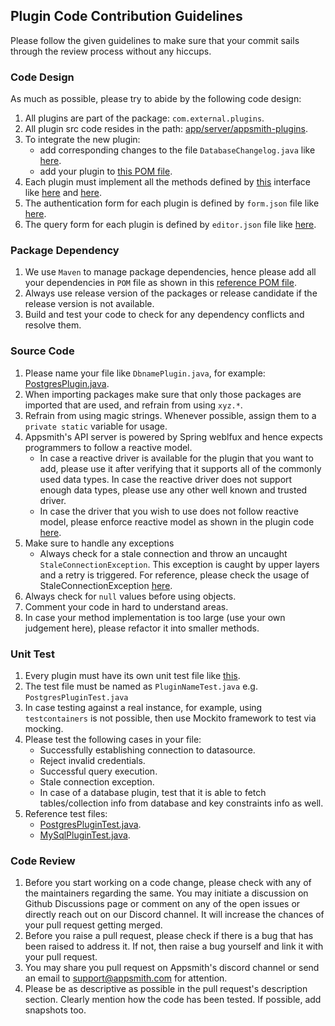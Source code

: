## Plugin Code Contribution Guidelines

Please follow the given guidelines to make sure that your commit sails through the review process without any 
hiccups.

### Code Design
As much as possible, please try to abide by the following code design:
1. All plugins are part of the package: `com.external.plugins`.
2. All plugin src code resides in the path: [app/server/appsmith-plugins](https://github.com/appsmithorg/appsmith/tree/release/app/server/appsmith-plugins). 
3. To integrate the new plugin:
   - add corresponding changes to the file `DatabaseChangelog.java` like
   [here](https://github.com/appsmithorg/appsmith/blob/release/app/server/appsmith-server/src/main/java/com/appsmith/server/migrations/DatabaseChangelog.java#L1258).
   - add your plugin to [this POM file](https://github.com/appsmithorg/appsmith/blob/release/app/server/appsmith-plugins/pom.xml). 
4. Each plugin must implement all the methods defined by [this](https://github.com/appsmithorg/appsmith/blob/release/app/server/appsmith-interfaces/src/main/java/com/appsmith/external/plugins/PluginExecutor.java) interface like [here](https://github.com/appsmithorg/appsmith/blob/release/app/server/appsmith-plugins/mysqlPlugin/src/main/java/com/external/plugins/MySqlPlugin.java) and [here](https://github.com/appsmithorg/appsmith/blob/release/app/server/appsmith-plugins/restApiPlugin/src/main/java/com/external/plugins/RestApiPlugin.java).
5. The authentication form for each plugin is defined by `form.json` file like [here](https://github.com/appsmithorg/appsmith/blob/release/app/server/appsmith-plugins/firestorePlugin/src/main/resources/form.json).
6. The query form for each plugin is defined by `editor.json` file like [here](https://github.com/appsmithorg/appsmith/blob/release/app/server/appsmith-plugins/firestorePlugin/src/main/resources/editor.json).

### Package Dependency
1. We use `Maven` to manage package dependencies, hence please add all your dependencies in `POM` file as shown in this 
   [reference POM file](https://github.com/appsmithorg/appsmith/blob/release/app/server/appsmith-plugins/postgresPlugin/pom.xml).
2. Always use release version of the packages or release candidate if the release version is not available. 
3. Build and test your code to check for any dependency conflicts and resolve them. 

### Source Code
1. Please name your file like `DbnamePlugin.java`, for example: [PostgresPlugin.java](https://github.com/appsmithorg/appsmith/blob/release/app/server/appsmith-plugins/postgresPlugin/src/main/java/com/external/plugins/PostgresPlugin.java).
2. When importing packages make sure that only those packages are imported that are used, and refrain from using `xyz.*`.
3. Refrain from using magic strings. Whenever possible, assign them to a `private static` variable for usage.
4. Appsmith's API server is powered by Spring weblfux and hence expects programmers to follow a reactive model.
   - In case a reactive driver is available for the plugin that you want to add, please use it after verifying
     that it supports all of the commonly used data types. In case the reactive driver does not support enough data types,
     please use any other well known and trusted driver.
   - In case the driver that you wish to use does not follow reactive model, please enforce reactive model as shown 
     in the plugin code [here](https://github.com/appsmithorg/appsmith/blob/release/app/server/appsmith-plugins/postgresPlugin/src/main/java/com/external/plugins/PostgresPlugin.java).
5. Make sure to handle any exceptions
    - Always check for a stale connection and throw an uncaught `StaleConnectionException`. This exception is caught 
      by upper layers and a retry is triggered. For reference, please check the usage of StaleConnectionException [here](https://github.com/appsmithorg/appsmith/blob/release/app/server/appsmith-plugins/postgresPlugin/src/main/java/com/external/plugins/PostgresPlugin.java).
6. Always check for `null` values before using objects. 
7. Comment your code in hard to understand areas. 
8. In case your method implementation is too large (use your own judgement here), please refactor it into smaller 
   methods. 
    

### Unit Test 
1. Every plugin must have its own unit test file like [this](https://github.com/appsmithorg/appsmith/blob/release/app/server/appsmith-plugins/postgresPlugin/src/test/java/com/external/plugins/PostgresPluginTest.java).
2. The test file must be named as `PluginNameTest.java` e.g. `PostgresPluginTest.java`
3. In case testing against a real instance, for example, using `testcontainers` is not possible, then use Mockito 
   framework to test via mocking.
4. Please test the following cases in your file:
    - Successfully establishing connection to datasource. 
    - Reject invalid credentials.
    - Successful query execution.
    - Stale connection exception. 
    - In case of a database plugin, test that it is able to fetch tables/collection info from database and key
      constraints info as well.
5. Reference test files:
    - [PostgresPluginTest.java](https://github.com/appsmithorg/appsmith/blob/release/app/server/appsmith-plugins/postgresPlugin/src/test/java/com/external/plugins/PostgresPluginTest.java).
    - [MySqlPluginTest.java](https://github.com/appsmithorg/appsmith/blob/release/app/server/appsmith-plugins/mysqlPlugin/src/test/java/com/external/plugins/MySqlPluginTest.java).

### Code Review
1. Before you start working on a code change, please check with any of the maintainers regarding the same. You 
   may initiate a discussion on Github Discussions page or comment on any of the open issues or directly reach out on 
   our Discord channel. It will increase the chances of your pull request getting merged. 
2. Before you raise a pull request, please check if there is a bug that has been raised to address it. If not, then 
   raise a bug yourself and link it with your pull request.
3. You may share you pull request on Appsmith's discord channel or send an email to support@appsmith.com for attention.
4. Please be as descriptive as possible in the pull request's description section. Clearly mention how the code has 
   been tested. If possible, add snapshots too. 

